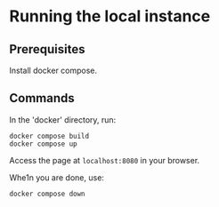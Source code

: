 # Running the local instance

## Prerequisites

Install docker compose.

## Commands

In the 'docker' directory, run:

```
docker compose build
docker compose up
```

Access the page at `localhost:8080` in your browser.

Whe1n you are done, use:

```
docker compose down
```
